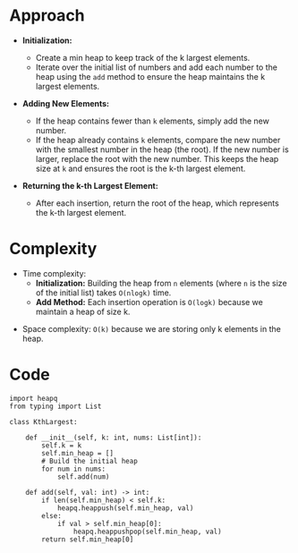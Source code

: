 # Approach
- **Initialization:**
  - Create a min heap to keep track of the k largest elements.
  - Iterate over the initial list of numbers and add each number to the heap using the `add` method to ensure the heap maintains the k largest elements.

- **Adding New Elements:**
  - If the heap contains fewer than `k` elements, simply add the new number.
  - If the heap already contains `k` elements, compare the new number with the smallest number in the heap (the root). If the new number is larger, replace the root with the new number. This keeps the heap size at `k` and ensures the root is the k-th largest element.

- **Returning the k-th Largest Element:**
  - After each insertion, return the root of the heap, which represents the k-th largest element.

<!-- Describe your approach to solving the problem. -->

# Complexity
- Time complexity:
  - **Initialization:** Building the heap from `n` elements (where `n` is the size of the initial list) takes `O(nlogk)` time.
  - **Add Method:** Each insertion operation is `O(logk)` because we maintain a heap of size k.

<!-- Add your time complexity here, e.g. $$O(n)$$ -->

- Space complexity: `O(k)` because we are storing only k elements in the heap.
<!-- Add your space complexity here, e.g. $$O(n)$$ -->

# Code
```
import heapq
from typing import List

class KthLargest:

    def __init__(self, k: int, nums: List[int]):
        self.k = k
        self.min_heap = []
        # Build the initial heap
        for num in nums:
            self.add(num)

    def add(self, val: int) -> int:
        if len(self.min_heap) < self.k:
            heapq.heappush(self.min_heap, val)
        else:
            if val > self.min_heap[0]:
                heapq.heappushpop(self.min_heap, val)
        return self.min_heap[0]

```